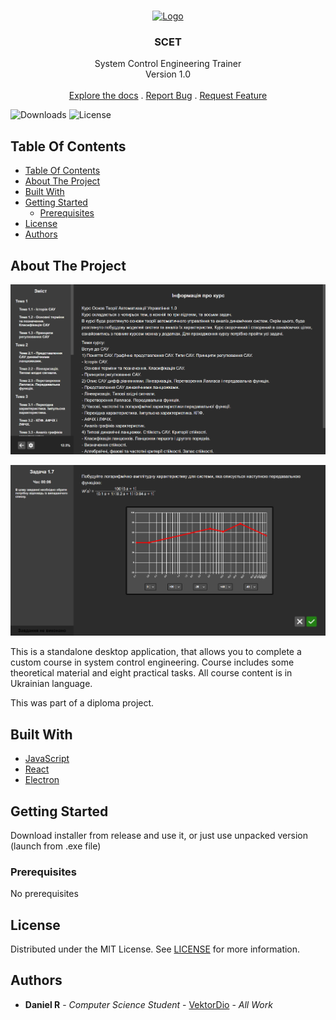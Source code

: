 <br/>
<p align="center">
  <a href="https://github.com/VektorDio/SCET">
    <img src="assets/icon.ico" alt="Logo" width="80" height="80">
  </a>

<h3 align="center">SCET</h3>

<p align="center">
System Control Engineering Trainer
<br/>
Version 1.0 
<br/>
<br/>
<a href="https://github.com/VektorDio/SCET">Explore the docs</a>
.
<a href="https://github.com/VektorDio/SCET/issues">Report Bug</a>
.
<a href="https://github.com/VektorDio/SCET/issues">Request Feature</a>
</p>

![Downloads](https://img.shields.io/github/downloads/VektorDio/SCET/total) ![License](https://img.shields.io/github/license/SCET/Nextforms) 

## Table Of Contents

- [Table Of Contents](#table-of-contents)
- [About The Project](#about-the-project)
- [Built With](#built-with)
- [Getting Started](#getting-started)
    - [Prerequisites](#prerequisites)
- [License](#license)
- [Authors](#authors)

## About The Project

![Screen Shot](assets/Screenshot1.png)

![Screen Shot](assets/Screenshot2.png)

This is a standalone desktop application, that allows you to complete a custom course in system control engineering.
Course includes some theoretical material and eight practical tasks. 
All course content is in Ukrainian language. 

This was part of a diploma project.

## Built With

- [JavaScript](https://www.javascript.com/)
- [React](https://react.dev/)
- [Electron](https://www.electronjs.org/)

## Getting Started

Download installer from release and use it, or just use unpacked version (launch from .exe file)

### Prerequisites

No prerequisites

## License

Distributed under the MIT License. See [LICENSE](https://github.com/VektorDio/SCET/blob/master/LICENSE) for more information.

## Authors

- **Daniel R** - _Computer Science Student_ - [VektorDio](https://github.com/VektorDio/) - _All Work_
